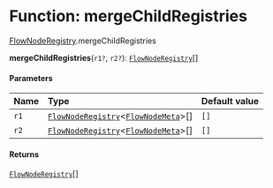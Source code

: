 # Function: mergeChildRegistries

[FlowNodeRegistry](/auto-docs/document/modules/FlowNodeRegistry.md).mergeChildRegistries

**mergeChildRegistries**(`r1?`, `r2?`): [`FlowNodeRegistry`](/auto-docs/document/interfaces/FlowNodeRegistry-1.md)\[]

#### Parameters

| Name | Type | Default value |
| :------ | :------ | :------ |
| `r1` | [`FlowNodeRegistry`](/auto-docs/document/interfaces/FlowNodeRegistry-1.md)<[`FlowNodeMeta`](/auto-docs/document/interfaces/FlowNodeMeta.md)>\[] | `[]` |
| `r2` | [`FlowNodeRegistry`](/auto-docs/document/interfaces/FlowNodeRegistry-1.md)<[`FlowNodeMeta`](/auto-docs/document/interfaces/FlowNodeMeta.md)>\[] | `[]` |

#### Returns

[`FlowNodeRegistry`](/auto-docs/document/interfaces/FlowNodeRegistry-1.md)\[]
